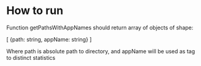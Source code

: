 # How to run

Function getPathsWithAppNames should return array of objects of shape:

[
  {path: string, appName: string}
]

Where path is absolute path to directory, and appName will be used as tag to distinct statistics
